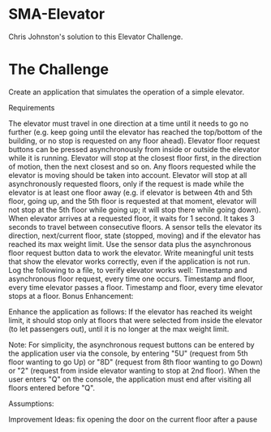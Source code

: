# SMA-Elevator

Chris Johnston's solution to this Elevator Challenge.

# The Challenge

Create an application that simulates the operation of a simple elevator.

Requirements

The elevator must travel in one direction at a time until it needs to go no further (e.g. keep going until the elevator has reached the top/bottom of the building, or no stop is requested on any floor ahead).
Elevator floor request buttons can be pressed asynchronously from inside or outside the elevator while it is running.
Elevator will stop at the closest floor first, in the direction of motion, then the next closest and so on. Any floors requested while the elevator is moving should be taken into account.
Elevator will stop at all asynchronously requested floors, only if the request is made while the elevator is at least one floor away (e.g. if elevator is between 4th and 5th floor, going up, and the 5th floor is requested at that moment, elevator will not stop at the 5th floor while going up; it will stop there while going down).
When elevator arrives at a requested floor, it waits for 1 second. It takes 3 seconds to travel between consecutive floors.
A sensor tells the elevator its direction, next/current floor, state (stopped, moving) and if the elevator has reached its max weight limit.
Use the sensor data plus the asynchronous floor request button data to work the elevator.
Write meaningful unit tests that show the elevator works correctly, even if the application is not run.
Log the following to a file, to verify elevator works well:
Timestamp and asynchronous floor request, every time one occurs.
Timestamp and floor, every time elevator passes a floor.
Timestamp and floor, every time elevator stops at a floor.
Bonus Enhancement:

Enhance the application as follows: If the elevator has reached its weight limit, it should stop only at floors that were selected from inside the elevator (to let passengers out), until it is no longer at the max weight limit.

Note: For simplicity, the asynchronous request buttons can be entered by the application user via the console, by entering "5U" (request from 5th floor wanting to go Up) or "8D" (request from 8th floor wanting to go Down) or "2" (request from inside elevator wanting to stop at 2nd floor). When the user enters "Q" on the console, the application must end after visiting all floors entered before "Q".

Assumptions:


Improvement Ideas:
fix opening the door on the current floor after a pause
